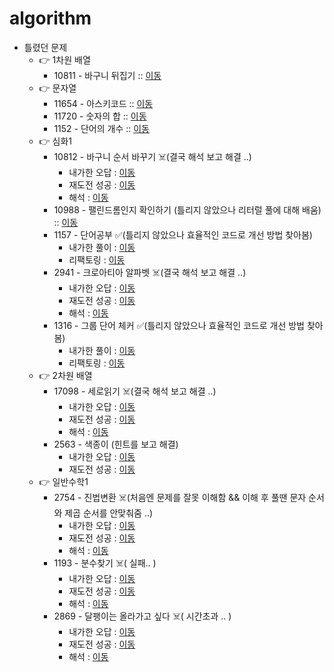 # algorithm

- 틀렸던 문제
  - 👉 1차원 배열
    - 10811 - 바구니 뒤집기 :: [이동](https://github.com/edel1212/algorithm/blob/main/src/oneDimensArr/Q10811.java) 
  - 👉  문자열
    - 11654 - 아스키코드 :: [이동](https://github.com/edel1212/algorithm/blob/main/src/stringQuize/Q11654.java) 
    - 11720 - 숫자의 합 :: [이동](https://github.com/edel1212/algorithm/blob/main/src/stringQuize/Q11720.java)
    - 1152  - 단어의 개수 :: [이동](https://github.com/edel1212/algorithm/blob/main/src/stringQuize/Q1152.java)
  - 👉  심화1
    - 10812 - 바구니 순서 바꾸기 ☠️(결국 해석 보고 해결 ..)
      - 내가한 오답 :  [이동](https://github.com/edel1212/algorithm/blob/main/src/intensiveStep1/Q10812_Fail.java) 
      - 재도전 성공 :  [이동](https://github.com/edel1212/algorithm/blob/main/src/intensiveStep1/Q10812_ReTry.java)
      - 해석      :  [이동](https://github.com/edel1212/algorithm/blob/main/src/intensiveStep1/Q10812_Succ.java)
    - 10988 - 팰린드롬인지 확인하기 (틀리지 않았으나 리터럴 풀에 대해 배움) :: [이동](https://github.com/edel1212/algorithm/blob/main/src/intensiveStep1/Q10988.java)
    - 1157 - 단어공부 ✅(틀리지 않았으나 효율적인 코드로 개선 방법 찾아봄) 
      - 내가한 풀이 :  [이동](https://github.com/edel1212/algorithm/blob/main/src/intensiveStep1/Q1157.java)
      - 리팩토링   :  [이동](https://github.com/edel1212/algorithm/blob/main/src/intensiveStep1/Q1157_efficient.java)
    - 2941 - 크로아티아 알파벳 ☠️(결국 해석 보고 해결 ..)
      - 내가한 오답 :  [이동](https://github.com/edel1212/algorithm/blob/main/src/intensiveStep1/Q2941_Fail.java)
      - 재도전 성공 :  [이동](https://github.com/edel1212/algorithm/blob/main/src/intensiveStep1/Q2941_ReTry.java)
      - 해석      :  [이동](https://github.com/edel1212/algorithm/blob/main/src/intensiveStep1/Q2941_Succ.java)
    - 1316 - 그룹 단어 체커 ✅(틀리지 않았으나 효율적인 코드로 개선 방법 찾아봄)
      - 내가한 풀이 :  [이동](https://github.com/edel1212/algorithm/blob/main/src/intensiveStep1/Q1316.java)
      - 리팩토링   :  [이동](https://github.com/edel1212/algorithm/blob/main/src/intensiveStep1/Q1316_efficient.java) 
  - 👉 2차원 배열
    - 17098 - 세로읽기 ☠️(결국 해석 보고 해결 ..) 
        - 내가한 오답 :  [이동](https://github.com/edel1212/algorithm/blob/main/src/twoDimensArr/Q10798_Fail.java)
        - 재도전 성공 :  [이동](https://github.com/edel1212/algorithm/blob/main/src/twoDimensArr/Q10798_ReTry.java)
        - 해석      :  [이동](https://github.com/edel1212/algorithm/blob/main/src/twoDimensArr/Q10798_Succ.java)
    - 2563 - 색종이 (힌트를 보고 해결)
      - 내가한 오답 :  [이동](https://github.com/edel1212/algorithm/blob/main/src/twoDimensArr/Q2563_Fail.java)
      - 재도전 성공 :  [이동](https://github.com/edel1212/algorithm/blob/main/src/twoDimensArr/Q2563_Succ.java)
  - 👉  일반수학1
    - 2754 - 진법변환 ☠️(처음엔 문제를 잘못 이해함 && 이해 후 풀땐 문자 순서와 제곱 순서를 안맞춰줌 ..) 
      - 내가한 오답 :  [이동](https://github.com/edel1212/algorithm/blob/main/src/generalMath1/Q2745_Fail.java)
      - 재도전 성공 :  [이동](https://github.com/edel1212/algorithm/blob/main/src/generalMath1/Q2745_Retry.java)
      - 해석      :  [이동](https://github.com/edel1212/algorithm/blob/main/src/generalMath1/Q2745_Succ.java)
    - 1193 - 분수찾기 ☠️( 실패.. )
      - 내가한 오답 :  [이동](https://github.com/edel1212/algorithm/blob/main/src/generalMath1/Q1193_Fail.java)
      - 재도전 성공 :  [이동](https://github.com/edel1212/algorithm/blob/main/src/generalMath1/Q1193_Retry.java)
      - 해석      :  [이동](https://github.com/edel1212/algorithm/blob/main/src/generalMath1/Q1193_Succ.java)
    - 2869 - 달팽이는 올라가고 싶다 ☠️( 시간초과 .. )
      - 내가한 오답 :  [이동](https://github.com/edel1212/algorithm/blob/main/src/generalMath1/Q2869_Fail.java)
      - 재도전 성공 :  [이동](https://github.com/edel1212/algorithm/blob/main/src/generalMath1/Q2869_Retry.java)
      - 해석      :  [이동](https://github.com/edel1212/algorithm/blob/main/src/generalMath1/Q2869_Succ.java)  